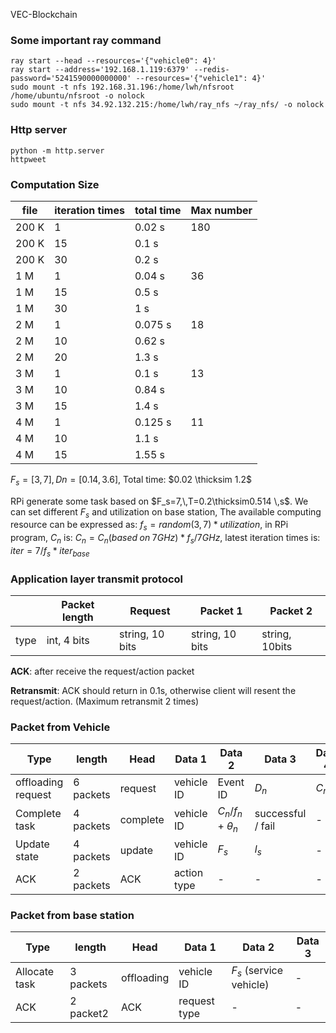 VEC-Blockchain



### Some important ray command

```shell
ray start --head --resources='{"vehicle0": 4}'
ray start --address='192.168.1.119:6379' --redis-password='5241590000000000' --resources='{"vehicle1": 4}'
sudo mount -t nfs 192.168.31.196:/home/lwh/nfsroot /home/ubuntu/nfsroot -o nolock
sudo mount -t nfs 34.92.132.215:/home/lwh/ray_nfs ~/ray_nfs/ -o nolock
```

### Http server

```shell
python -m http.server
httpweet
```



### Computation Size

| file  | iteration times | total time | Max number |
| ----- | --------------- | ---------- | ---------- |
| 200 K | 1               | 0.02 s     | 180        |
| 200 K | 15              | 0.1 s      |            |
| 200 K | 30              | 0.2 s      |            |
| 1 M   | 1               | 0.04 s     | 36         |
| 1 M   | 15              | 0.5 s      |            |
| 1 M   | 30              | 1 s        |            |
| 2 M   | 1               | 0.075 s    | 18         |
| 2 M   | 10              | 0.62 s     |            |
| 2 M   | 20              | 1.3 s      |            |
| 3 M   | 1               | 0.1 s      | 13         |
| 3 M   | 10              | 0.84 s     |            |
| 3 M   | 15              | 1.4 s      |            |
| 4 M   | 1               | 0.125 s    | 11         |
| 4 M   | 10              | 1.1 s      |            |
| 4 M   | 15              | 1.55 s     |            |

 $F_s=[3,7],\,Dn=[0.14,3.6]$, Total time: $0.02 \thicksim 1.2$

RPi generate some task based on $F_s=7,\,T=0.2\thicksim0.514 \,s$. We can set different $F_s$ and utilization on base station, The available computing resource can be expressed as:  $f_s=random(3,7)*utilization$, in RPi program, $C_n$ is: $C_n=C_n(based\;on\;7GHz)*f_s/7GHz$, latest iteration times is: $iter=7/f_s*iter_{base}$



### Application layer transmit protocol

|      | Packet length | Request         | Packet 1        | Packet 2       |
| ---- | ------------- | --------------- | --------------- | -------------- |
| type | int, 4 bits   | string, 10 bits | string, 10 bits | string, 10bits |

**ACK**: after receive the request/action packet

**Retransmit**: ACK should return in 0.1s, otherwise client will resent the request/action. (Maximum retransmit 2 times)

### Packet from Vehicle

| Type               | length    | Head     | Data 1      | Data 2             | Data 3            | Data 4 | Data 5   |
| ------------------ | --------- | -------- | ----------- | ------------------ | ----------------- | ------ | -------- |
| offloading request | 6 packets | request  | vehicle ID  | Event ID           | $D_n$             | $C_n$  | $\tau_n$ |
| Complete task      | 4 packets | complete | vehicle ID  | $C_n/f_n+\theta_n$ | successful / fail | -      | -        |
| Update state       | 4 packets | update   | vehicle ID  | $F_s$              | $l_s$             | -      | -        |
| ACK                | 2 packets | ACK      | action type | -                  | -                 | -      | -        |

### Packet from base station

| Type          | length    | Head       | Data 1       | Data 2                  | Data 3 |
| ------------- | --------- | ---------- | ------------ | ----------------------- | ------ |
| Allocate task | 3 packets | offloading | vehicle ID   | $F_s$ (service vehicle) | -      |
| ACK           | 2 packet2 | ACK        | request type | -                       | -      |

